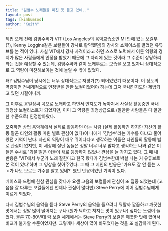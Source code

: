 ```yaml
---
title: "김범수 노래들을 미친 듯 듣고 있네.."
layout: post
tags: [kimbumsoo]
author: "Keith"
---
```


제법 오래 전에 김범수씨가 VIT (Los Angeles의 음악교습소인 MI 안에 있는 보컬부(?), Kenny Loggins같은 보컬들이 강사로 활약했던)의 강사와 쇼케이스를 열었던 유튜브를 본 적이 있다. 사실 VIT에서 강사 자격이라고 하면 스스로 노력해서 이룬 역량의 경지가 많은 사람들에게 인정을 받았기 때문에 그 자리에 있는 것이라 그 수준이 상당하리라는 것을 예상할 수 있는데, 김범수씨와 같이 노래부르는 모습을 보고 있자니 상대적으로 그 역량이 미천해보이는 것에 놀랄 수 밖에 없었다.

왜? 김범수님이 당시에는 너무 상대적으로 저평가(?) 되어있었기 때문이다. 이 정도의 역량이면 전세계적으로 인정받을 만한 보컬이었어야 하는데 그저 국내인지도만 제법되고 있던 시절이니까.

그 이후로 윤일상씨 곡으로 노래하고 하면서 인지도가 높아져서 사실상 활동중인 국내 최정상 보컬리스트가 되었지만, 이미 그 역량은 최정상급으로 (알만한 사람들은 다 알만한 수준으로) 인정받아왔다. 

오죽하면 상업 음악계에서 실제로 활동하던 아는 사람 (실제 활동하긴 하지만 자신의 활동 말곤 타인의 활동 따윈 별로 관심이 없다)이 나에게 '김범수'라는 가수를 아냐고 물어왔던 기억이 난다. 자신의 역량이 매우 뛰어나다고 생각하는 이들은 타인들의 활동에 별로 관심이 없지만, 이 세상에 잘난 놈들은 정말 너무 너무 많다고 생각하는 나와 같은 이들은 수시로 '괴물'같은 이들이 새로 등장하지 않았나 관심을 늘 가지고 있다. 그 때 내 반응은 'VIT에서 누군가 노래 잘한다고 한국 왔다가 김범수한테 박살 나는 거 유튜브로 본 적이 있다'하며 그 영상을 찾아주었다. 그 때 그 지인의 반응은 '가요도 잘 안 듣는 ㅅㄲ가 나도 모르는 가수를 알고 있네?' 였던 반응이었던 기억이 있다.

베이스와 드럼에 한참 관심을 갖다가 요샌 고음의 보컬들에 관심이 또 집중 되었는데 (고음을 잘 다루는 보컬들에겐 언제나 관심이 많다만) Steve Perry에 이어 김범수님에게 이르게 되었다.

다시 김범수님의 음악을 듣다 Steve Perry의 음악을 들으려니 뭐랄까 깔끔하고 깨끗한 맛에서는 정말 많이 떨어지는 구나 (뭔가 탁하고 쳐지는 맛이 있구나) 싶다는 느낌이 들었다. 물론 70-80년대 락 보컬 세계에서는 Steve Perry의 보컬은 깨끗한 맛에 있어서 비교가 불가할 수준이었지만. 그렇게나 세상이 많이 바뀌었다는 것을 또 실감하게 된다. 